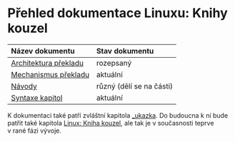 <!--

Linux Kniha kouzel, dokumentace: Přehled dokumentace
Copyright (c) 2020 Singularis <singularis@volny.cz>

Toto dílo je dílem svobodné kultury; můžete ho šířit a modifikovat pod
podmínkami licence Creative Commons Attribution-ShareAlike 4.0 International
vydané neziskovou organizací Creative Commons. Text licence je přiložený
k tomuto projektu nebo ho můžete najít na webové adrese:

https://creativecommons.org/licenses/by-sa/4.0/

-->
# Přehled dokumentace Linuxu: Knihy kouzel

| Název dokumentu | Stav dokumentu |
| :-- | :-- |
| [Architektura překladu](architektura-prekladu.md) | rozepsaný |
| [Mechanismus překladu](mechanismus-prekladu.md) | aktuální |
| [Návody](navody.md) | různý (dělí se na části) |
| [Syntaxe kapitol](syntaxe-kapitol.md) | aktuální |

K dokumentaci také patří zvláštní kapitola [_ukazka](../kapitoly/_ukazka.md).
Do budoucna k ní bude patřit také kapitola [Linux: Kniha kouzel](../kapitoly/lkk.md), ale tak je
v současnosti teprve v rané fázi vývoje.
